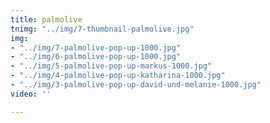 ```yaml
---
title: palmolive
tnimg: "../img/7-thumbnail-palmolive.jpg"
img:
- "../img/7-palmolive-pop-up-1000.jpg"
- "../img/6-palmolive-pop-up-1000.jpg"
- "../img/5-palmolive-pop-up-markus-1000.jpg"
- "../img/4-palmolive-pop-up-katharina-1000.jpg"
- "../img/3-palmolive-pop-up-david-und-melanie-1000.jpg"
video: ''

---
```

